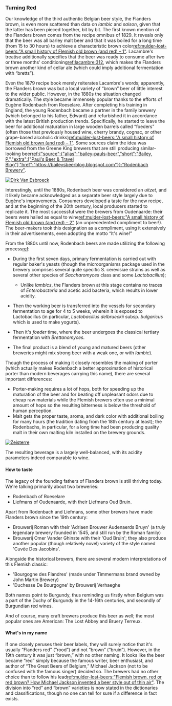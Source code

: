 ### Turning Red

Our knowledge of the third authentic Belgian beer style, the Flanders brown, is even more scattered than data on *lambic* and *saison*, given that the latter has been pieced together, bit by bit. The first known mention of the Flanders brown comes from the recipe omnibus of 1829. It reveals only that the beer was all barley malt beer and that it was boiled for a long time (from 15 to 30 hours) to achieve a characteristic brown color[ref:mulder-lost-beers:"A small history of Flemish old brown (and red) – 1"](https://lostbeers.com/a-small-history-of-flemish-old-brown-and-red-1/). Lacambre's treatise additionally specifies that the beer was ready to consume after two or three months' conditioning[ref:lacambre:312](), which makes the Flanders brown another kind of cellar ale (which could imply additional fermentation with “bretts”).

Even the 1879 recipe book merely reiterates Lacambre's words; apparently, the Flanders brown was but a local variety of “brown” beer of little interest to the wider public. However, in the 1880s the situation changed dramatically. The style became immensely popular thanks to the efforts of Eugène Rodenbach from Roeselare. After completing his training in England, the young Rodenbach became a partner in the family brewery (which belonged to his father, Edward) and refurbished it in accordance with the latest British production trends. Specifically, he started to leave the beer for additional maturation in large wooden barrels called “foeders” (often those that previously housed wine, cherry brandy, cognac, or other grape-based alcoholic drinks)[ref:mulder-lost-beers:"A small history of Flemish old brown (and red) – 1"](https://lostbeers.com/a-small-history-of-flemish-old-brown-and-red-1/). Some sources claim the idea was borrowed from the Greene King brewers that are still producing similar-looking beer[ref:{"source":{"alias":"bailey-pauls-beer","short":"Bailey, P.","extra":["Paul's Beer & Travel Blog"],"href":"https://baileysbeerblog.blogspot.com"}}:"Rodenbach Brewery"](https://baileysbeerblog.blogspot.com/2015/09/rodenbach-brewery.html).

[![Dirk Van Esbroeck](/img/rodenbach-foeders.jpg "The foeders in the Rodenbach brewery cellar")](https://commons.wikimedia.org/wiki/File:Rodenbach_19.jpg)

Interestingly, until the 1880s, Rodenbach beer was considered an *uitzet*, and it  likely became acknowledged as a separate beer style largely due to Eugène's improvements. Consumers developed a taste for the new recipe, and at the beginning of the 20th century, local producers started to replicate it. The most successful were the brewers from Oudenaarde: their beers were hailed as equal to wine[ref:mulder-lost-beers:"A small history of Flemish old brown (and red) – 2"](https://lostbeers.com/a-small-history-of-flemish-old-brown-and-red-2/) (an unprecedented compliment to beer!). The beer-makers took this designation as a compliment, using it extensively in their advertisements, even adopting the motto “It's wine!”

From the 1880s until now, Rodenbach beers are made utilizing the following process[ref](http://www.milkthefunk.com/wiki/Flemish_Red-Brown_Beer#Microbes_and_Flavor_Compounds):
  * During the first seven days, primary fermentation is carried out with regular baker's yeasts (though the microorganisms package used in the brewery comprises several quite specific S. cerevisiae strains as well as several other species of *Saccharomyces* class and some *Lactobacillus*);
    * Unlike *lambics*, the Flanders brown at this stage contains no traces of *Enterobacteria* and acetic acid bacteria, which results in lower acidity.

  * Then the working beer is transferred into the vessels for secondary fermentation to age for 4 to 5 weeks, wherein it is exposed to Lactobacillus (in particular, *Lactobacillus delbrueckii* subsp. *bulgaricus* which is used to make yogurts).
  * Then it's *foeder* time, where the beer undergoes the classical tertiary fermentation with *Brettanomyces*.
  * The final product is a blend of young and matured beers (other breweries might mix strong beer with a weak one, or with *lambic*).

Though the process of making it closely resembles the making of porter (which actually makes Rodenbach a better approximation of historical porter than modern beverages carrying this name), there are several important differences:
  * Porter-making requires a lot of hops, both for speeding up the maturation of the beer and for beating off unpleasant odors due to cheap raw materials while the Flemish brewers often use a minimal amount of hops so the resulting bitterness is below the threshold of human perception.
  * Malt gets the proper taste, aroma, and dark color with additional boiling for many hours (the tradition dating from the 18th century at least); the Rodenbachs, in particular, for a long time had been producing quality malt in their own malting kiln installed on the brewery grounds.

[![Zeisterre](/img/rodenbach-malting-kiln.jpg "The old malting kiln (nowadays a museum) at the Rodenbach brewery, constructed in 1872")](https://commons.wikimedia.org/wiki/File:Brouwerij_Rodenbach_Moutast.JPG)

The resulting beverage is a largely well-balanced, with its acidity parameters indeed comparable to wine.

#### How to taste

The legacy of the founding fathers of Flanders brown is still thriving today. We're talking primarily about two breweries:

  * Rodenbach of Roeselare
  * Liefmans of Oudenaarde, with their Liefmans Oud Bruin.

Apart from Rodenbach and Liefmans, some other brewers have made Flanders brown since the 19th century:

  * Brouwerij Roman with their 'Adriaen Brouwer Audenaerds Bruyn' (a truly legendary brewery founded in 1545, and still run by the Roman family)
  * Brouwerij Omer Vander Ghinste with their 'Oud Bruin'; they also produce another popular (though relatively novel) variety of the style named 'Cuvée Des Jacobins'.

Alongside the historical brewers, there are several modern interpretations of this Flemish classic:

  * 'Bourgogne des Flandres' (made under Timmermans brand owned by John Martin Brewery)
  * 'Duchesse De Bourgogne' by Brouwerij Verhaeghe

Both names point to Burgundy, thus reminding us firstly when Belgium was a part of the Duchy of Burgundy in the 14-16th centuries, and secondly of Burgundian red wines.

And of course, many craft brewers produce this beer as well; the most popular ones are American: The Lost Abbey and Bruery Terreux.

#### What's in my name

If one closely peruses their beer labels, they will surely notice that it's usually “Flanders red” (“rood”) and not “brown” (“bruin”). However, in the 19th century it was just “brown,” with no other naming. It looks like the beer became “red” simply because the famous writer, beer enthusiast, and author of “The Great Beers of Belgium,” Michael Jackson (not to be confused with the famous singer) decided so.  The brewers had no other choice than to follow his lead[ref:mulder-lost-beers:"Flemish brown, red or red brown? How Michael Jackson invented a beer style out of thin air"](https://lostbeers.com/flemish-brown-red-or-red-brown/). The division into “red” and “brown” varieties is now stated in the dictionaries and classifications, though no one can tell for sure if a difference in fact exists.